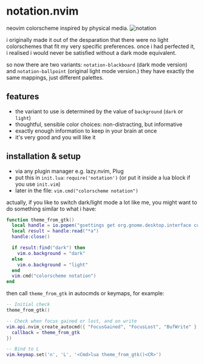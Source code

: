 # notation.nvim

neovim colorscheme inspired by physical media.
![notation](https://github.com/user-attachments/assets/90036469-a095-4143-a2bc-dcca2f2b0704)

i originally made it out of the desparation that there were no light colorschemes that fit my very specific preferences. once i had perfected it, i realised i would never be satisfied without a dark mode equivalent.

so now there are two variants: `notation-blackboard` (dark mode version) and `notation-ballpoint` (original light mode version.) they have exactly the same mappings, just different palettes.

## features
- the variant to use is determined by the value of `background` (`dark` or `light`)
- thoughtful, sensible color choices: non-distracting, but informative
- exactly enough information to keep in your brain at once
- it's very good and you will like it

## installation & setup
- via any plugin manager e.g. lazy.nvim, Plug
- put this in `init.lua`: `require('notation')` (or put it inside a lua block if you use `init.vim`)
- later in the file: `vim.cmd("colorscheme notation")`

actually, if you like to switch dark/light mode a lot like me, you might want to do something similar to what i have:

```lua
function theme_from_gtk()
  local handle = io.popen("gsettings get org.gnome.desktop.interface color-scheme")
  local result = handle:read("*a")
  handle:close()

  if result:find("dark") then
    vim.o.background = "dark"
  else
    vim.o.background = "light"
  end
  vim.cmd("colorscheme notation")
end
```

then call `theme_from_gtk` in autocmds or keymaps, for example:

```lua
-- Initial check
theme_from_gtk()

-- Check when focus gained or lost, and on write
vim.api.nvim_create_autocmd({ "FocusGained", "FocusLost", "BufWrite" }, {
  callback = theme_from_gtk
})

-- Bind to L
vim.keymap.set('n', 'L', '<Cmd>lua theme_from_gtk()<CR>')
```
 
